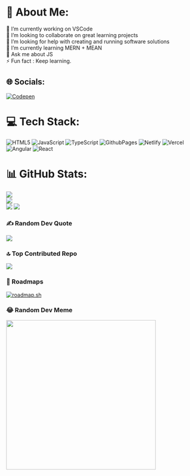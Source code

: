 # 💫 About Me:
🔭 I’m currently working on VSCode<br>👯 I’m looking to collaborate on great learning projects<br>🤝 I’m looking for help with creating and running software solutions<br>🌱 I’m currently learning MERN + MEAN<br>💬 Ask me about JS<br>⚡ Fun fact : Keep learning.


## 🌐 Socials:
[![Codepen](https://img.shields.io/badge/Codepen-000000?style=for-the-badge&logo=codepen&logoColor=white)](https://codepen.io/hiitssid) 

# 💻 Tech Stack:
![HTML5](https://img.shields.io/badge/html5-%23E34F26.svg?style=for-the-badge&logo=html5&logoColor=white) ![JavaScript](https://img.shields.io/badge/javascript-%23323330.svg?style=for-the-badge&logo=javascript&logoColor=%23F7DF1E) ![TypeScript](https://img.shields.io/badge/typescript-%23007ACC.svg?style=for-the-badge&logo=typescript&logoColor=white) ![GithubPages](https://img.shields.io/badge/github%20pages-121013?style=for-the-badge&logo=github&logoColor=white) ![Netlify](https://img.shields.io/badge/netlify-%23000000.svg?style=for-the-badge&logo=netlify&logoColor=#00C7B7) ![Vercel](https://img.shields.io/badge/vercel-%23000000.svg?style=for-the-badge&logo=vercel&logoColor=white) ![Angular](https://img.shields.io/badge/angular-%23DD0031.svg?style=for-the-badge&logo=angular&logoColor=white) ![React](https://img.shields.io/badge/react-%2320232a.svg?style=for-the-badge&logo=react&logoColor=%2361DAFB)
# 📊 GitHub Stats:
![](https://github-readme-stats.vercel.app/api?username=hiitssid&theme=radical&hide_border=true&include_all_commits=true&count_private=true)<br/>
![](https://github-readme-streak-stats.herokuapp.com/?user=hiitssid&theme=radical&hide_border=true)<br/>
![](https://github-readme-stats.vercel.app/api/top-langs/?username=hiitssid&theme=radical&hide_border=true&include_all_commits=true&count_private=true&layout=compact)
[![](https://github-readme-activity-graph.vercel.app/graph?username=hiitssid&theme=github-compact)](https://github.com/hiitssid/github-readme-activity-graph)

### ✍️ Random Dev Quote
![](https://quotes-github-readme.vercel.app/api?type=horizontal&theme=radical)

### 🔝 Top Contributed Repo
![](https://github-contributor-stats.vercel.app/api?username=hiitssid&limit=5&theme=dark&combine_all_yearly_contributions=true)

### 🎯 Roadmaps
[![roadmap.sh](https://roadmap.sh/card/wide/663350a496279862ae71fcff?variant=dark&roadmaps=javascript%2Cangular%2Creact%2Ctypescript)](https://roadmap.sh)

### 😂 Random Dev Meme
<img src='https://memer-new.vercel.app/' style="height: 400px;"/>

<!-- Proudly created with GPRM ( https://gprm.itsvg.in ) -->
